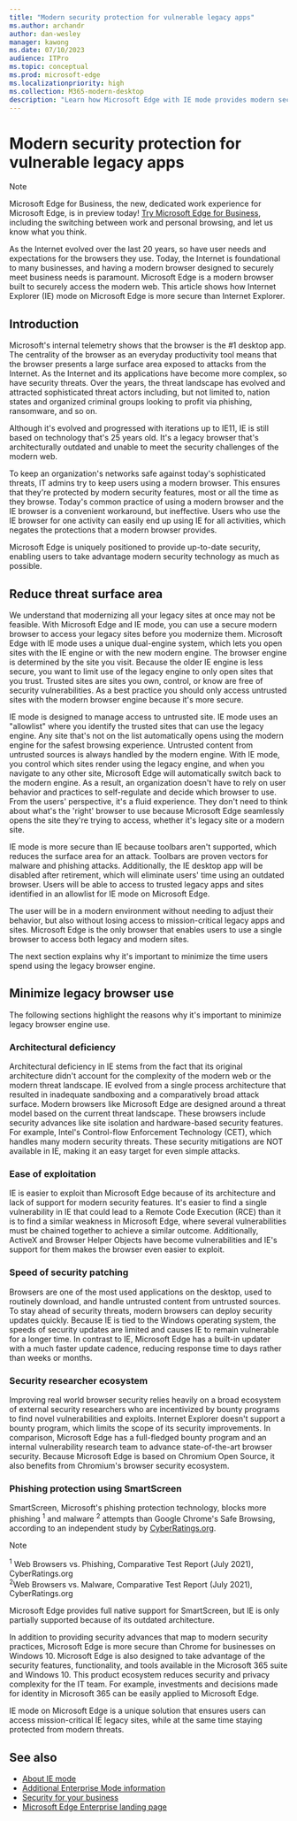 ```yaml
---
title: "Modern security protection for vulnerable legacy apps"
ms.author: archandr
author: dan-wesley
manager: kawong
ms.date: 07/10/2023
audience: ITPro
ms.topic: conceptual
ms.prod: microsoft-edge
ms.localizationpriority: high
ms.collection: M365-modern-desktop
description: "Learn how Microsoft Edge with IE mode provides modern security protection for vulnerable legacy apps."
---
```


# Modern security protection for vulnerable legacy apps

> [!NOTE]
> Microsoft Edge for Business, the new, dedicated work experience for Microsoft Edge, is in preview today! [Try Microsoft Edge for Business](/deployedge/microsoft-edge-for-business), including the switching between work and personal browsing, and let us know what you think.

As the Internet evolved over the last 20 years, so have user needs and expectations for the browsers they use. Today, the Internet is foundational to many businesses, and having a modern browser designed to securely meet business needs is paramount. Microsoft Edge is a modern browser built to securely access the modern web. This article shows how Internet Explorer (IE) mode on Microsoft Edge is more secure than Internet Explorer.

## Introduction

Microsoft's internal telemetry shows that the browser is the #1 desktop app. The centrality of the browser as an everyday productivity tool means that the browser presents a large surface area exposed to attacks from the Internet. As the Internet and its applications have become more complex, so have security threats. Over the years, the threat landscape has evolved and attracted sophisticated threat actors including, but not limited to, nation states and organized criminal groups looking to profit via phishing, ransomware, and so on.

Although it's evolved and progressed with iterations up to IE11, IE is still based on technology that's 25 years old. It's a legacy browser that's architecturally outdated and unable to meet the security challenges of the modern web.

To keep an organization's networks safe against today's sophisticated threats, IT admins try to keep users using a modern browser. This ensures that they're protected by modern security features, most or all the time as they browse.
Today's common practice of using a modern browser and the IE browser is a convenient workaround, but ineffective. Users who use the IE browser for one activity can easily end up using IE for all activities, which negates the protections that a modern browser provides.

Microsoft Edge is uniquely positioned to provide up-to-date security, enabling users to take advantage modern security technology as much as possible.

## Reduce threat surface area

We understand that modernizing all your legacy sites at once may not be feasible. With Microsoft Edge and IE mode, you can use a secure modern browser to access your legacy sites before you modernize them. Microsoft Edge with IE mode uses a unique dual-engine system, which lets you open sites with the IE engine or with the new modern engine. The browser engine is determined by the site you visit. Because the older IE engine is less secure, you want to limit use of the legacy engine to only open sites that you trust. Trusted sites are sites you own, control, or know are free of security vulnerabilities. As a best practice you should only access untrusted sites with the modern browser engine because it's more secure.

IE mode is designed to manage access to untrusted site. IE mode uses an "allowlist" where you identify the trusted sites that can use the legacy engine. Any site that's not on the list automatically opens using the modern engine for the safest browsing experience. Untrusted content from untrusted sources is always handled by the modern engine. With IE mode, you control which sites render using the legacy engine, and when you navigate to any other site, Microsoft Edge will automatically switch back to the modern engine. As a result, an organization doesn't have to rely on user behavior and practices to self-regulate and decide which browser to use. From the users' perspective, it's a fluid experience. They don't need to think about what's the 'right' browser to use because Microsoft Edge seamlessly opens the site they're trying to access, whether it's legacy site or a modern site.

IE mode is more secure than IE because toolbars aren't supported, which reduces the surface area for an attack. Toolbars are proven vectors for malware and phishing attacks. Additionally, the IE desktop app will be disabled after retirement, which will eliminate users' time using an outdated browser. Users will be able to access to trusted legacy apps and sites identified in an allowlist for IE mode on Microsoft Edge.

The user will be in a modern environment without needing to adjust their behavior, but also without losing access to mission-critical legacy apps and sites. Microsoft Edge is the only browser that enables users to use a single browser to access both legacy and modern sites.  

The next section explains why it's important to minimize the time users spend using the legacy browser engine.

## Minimize legacy browser use

The following sections highlight the reasons why it's important to minimize legacy browser engine use.

### Architectural deficiency

Architectural deficiency in IE stems from the fact that its original architecture didn't account for the complexity of the modern web or the modern threat landscape. IE evolved from a single process architecture that resulted in inadequate sandboxing and a comparatively broad attack surface. Modern browsers like Microsoft Edge are designed around a threat model based on the current threat landscape. These browsers include security advances like site isolation and hardware-based security features. For example, Intel's Control-flow Enforcement Technology (CET), which handles many modern security threats. These security mitigations are NOT available in IE, making it an easy target for even simple attacks.

### Ease of exploitation

IE is easier to exploit than Microsoft Edge because of its architecture and lack of support for modern security features. It's easier to find a single vulnerability in IE that could lead to a Remote Code Execution (RCE) than it is to find a similar weakness in Microsoft Edge, where several vulnerabilities must be chained together to achieve a similar outcome. Additionally, ActiveX and Browser Helper Objects have become vulnerabilities and IE's support for them makes the browser even easier to exploit.  

### Speed of security patching

Browsers are one of the most used applications on the desktop, used to routinely download, and handle untrusted content from untrusted sources. To stay ahead of security threats, modern browsers can deploy security updates quickly. Because IE is tied to the Windows operating system, the speeds of security updates are limited and causes IE to remain vulnerable for a longer time. In contrast to IE, Microsoft Edge has a built-in updater with a much faster update cadence, reducing response time to days rather than weeks or months.

### Security researcher ecosystem

Improving real world browser security relies heavily on a broad ecosystem of external security researchers who are incentivized by bounty programs to find novel vulnerabilities and exploits. Internet Explorer doesn't support a bounty program, which limits the scope of its security improvements. In comparison, Microsoft Edge has a full-fledged bounty program and an internal vulnerability research team to advance state-of-the-art browser security. Because Microsoft Edge is based on Chromium Open Source, it also benefits from Chromium's browser security ecosystem.

### Phishing protection using SmartScreen

SmartScreen, Microsoft's phishing protection technology, blocks more phishing <sup>1</sup> and malware <sup>2</sup> attempts than Google Chrome's Safe Browsing, according to an independent study by [CyberRatings.org](https://www.cyberratings.org/).

> [!NOTE]
> <sup>1</sup> Web Browsers vs. Phishing, Comparative Test Report (July 2021), CyberRatings.org<br>
> <sup>2</sup>Web Browsers vs. Malware, Comparative Test Report (July 2021), CyberRatings.org

Microsoft Edge provides full native support for SmartScreen, but IE is only partially supported because of its outdated architecture.

In addition to providing security advances that map to modern security practices, Microsoft Edge is more secure than Chrome for businesses on Windows 10. Microsoft Edge is also designed to take advantage of the security features, functionality, and tools available in the Microsoft 365 suite and Windows 10. This product ecosystem reduces security and privacy complexity for the IT team. For example, investments and decisions made for identity in Microsoft 365 can be easily applied to Microsoft Edge.

IE mode on Microsoft Edge is a unique solution that ensures users can access mission-critical IE legacy sites, while at the same time staying protected from modern threats.

## See also

- [About IE mode](./edge-ie-mode.md)
- [Additional Enterprise Mode information](/internet-explorer/ie11-deploy-guide/enterprise-mode-overview-for-ie11)
- [Security for your business](./ms-edge-security-for-business.md)
- [Microsoft Edge Enterprise landing page](https://aka.ms/EdgeEnterprise)